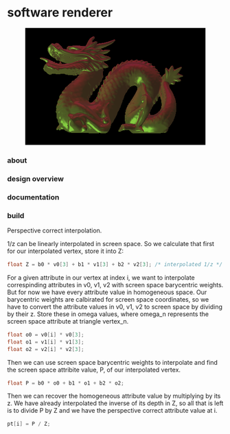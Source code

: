 # software renderer

<p align="center">
  <img src="./screenshots/dragon.png" />
</p>



### about

### design overview

### documentation

### build


Perspective correct interpolation.

1/z can be linearly interpolated in screen space.  So we calculate that first for our interpolated vertex, store it into Z:
```c
float Z = b0 * v0[3] + b1 * v1[3] + b2 * v2[3]; /* interpolated 1/z */
```

For a given attribute in our vertex at index i, we want to interpolate correspinding attributes in v0, v1, v2 with screen space barycentric weights.  But for now we have every attribute value in homogeneous space.  Our barycentric weights are calbirated for screen space coordinates, so we have to convert the attribute values in v0, v1, v2 to screen space by dividing by their z.  Store these in omega values, where omega_n represents the screen space attribute at triangle vertex_n.  
```c
float o0 = v0[i] * v0[3];
float o1 = v1[i] * v1[3];
float o2 = v2[i] * v2[3];
```
Then we can use screen space barycentric weights to interpolate and find the screen space attribite value, P, of our interpolated vertex.
```c
float P = b0 * o0 + b1 * o1 + b2 * o2;
```
Then we can recover the homogeneous attribute value by multiplying by its z.  We have already interpolated the inverse of its depth in Z, so all that is left is to divide P by Z and we have the perspective correct attribute value at i.
```c
pt[i] = P / Z;
```
